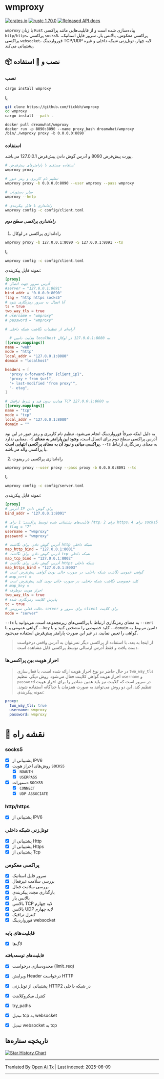 # wmproxy
[![crates.io](https://img.shields.io/crates/v/wmproxy.svg)](https://crates.io/crates/wmproxy)
[![rustc 1.70.0](https://img.shields.io/badge/rust-1.70%2B-orange.svg)](https://img.shields.io/badge/rust-1.70%2B-orange.svg)
[![Released API docs](https://docs.rs/wmproxy/badge.svg)](https://docs.rs/wmproxy)

`wmproxy` با زبان `Rust` پیاده‌سازی شده است و از قابلیت‌هایی مانند پراکسی `http/https`، پراکسی `socks5`، پراکسی معکوس، بالانس بار، سرور فایل استاتیک، پراکسی `websocket`، فورواردینگ TCP/UDP لایه چهار، تونل‌زنی شبکه داخلی و غیره پشتیبانی می‌کند.

## 📦 نصب و 🏃 استفاده

### نصب

```bash
cargo install wmproxy
```

یا

```bash
git clone https://github.com/tickbh/wmproxy
cd wmproxy
cargo install --path .
```

```docker
docker pull dreamwhat/wmproxy
docker run -p 8090:8090 --name proxy_bash dreamwhat/wmproxy /bin/./wmproxy proxy -b 0.0.0.0:8090
```

### استفاده
پورت پیش‌فرض 8090 و آدرس گوش دادن پیش‌فرض 127.0.0.1 می‌باشد.
```bash
# استفاده مستقیم با پارامترهای پیش‌فرض
wmproxy proxy

# تنظیم نام کاربری و رمز عبور
wmproxy proxy -b 0.0.0.0:8090 --user wmproxy --pass wmproxy

# سایر دستورات
wmproxy --help

# راه‌اندازی با فایل پیکربندی
wmproxy config -c config/client.toml
```

##### راه‌اندازی پراکسی سطح دوم
1. راه‌اندازی پراکسی در لوکال
```bash
wmproxy proxy -b 127.0.0.1:8090 -S 127.0.0.1:8091 --ts
```
یا
```bash
wmproxy config -c config/client.toml
```
نمونه فایل پیکربندی:
```toml
[proxy]
# آدرس سرور جهت اتصال
#server = "127.0.0.1:8091"
bind_addr = "0.0.0.0:8090"
flag = "http https socks5"
# آیا اتصال به سرور رمزنگاری شود
ts = true
two_way_tls = true
# username = "wmproxy"
# password = "wmproxy"

# آرایه‌ای از تنظیمات نگاشت شبکه داخلی

  # هدایت دامین localhost به 127.0.0.1:8080 در لوکال
[[proxy.mappings]]
name = "web"
mode = "http"
local_addr = "127.0.0.1:8080"
domain = "localhost"

headers = [
  "proxy x-forward-for {client_ip}",
  "proxy + from $url",
  "+ last-modified 'from proxy'",
  "- etag",
]

# هدایت بدون قید و شرط ترافیک TCP به 127.0.0.1:8080
[[proxy.mappings]]
name = "tcp"
mode = "tcp"
local_addr = "127.0.0.1:8080"
domain = ""
```

به دلیل اینکه صرفاً فورواردینگ انجام می‌شود، تنظیم نام کاربری و رمز عبور در این نود معنایی ندارد. `-S` آدرس پراکسی سطح دوم برای اتصال است، **وجود این پارامتر به معنای پراکسی میانی و نبود آن به معنای پراکسی انتهایی است.** ```--ts``` به معنای رمزنگاری ارتباط با پراکسی والد می‌باشد.

2. راه‌اندازی پراکسی در ریموت
```bash
wmproxy proxy --user proxy --pass proxy -b 0.0.0.0:8091 --tc
```
یا
```bash
wmproxy config -c config/server.toml
```
نمونه فایل پیکربندی:
```toml
[proxy]
# آدرس IP برای گوش دادن
bind_addr = "127.0.0.1:8091"

# قابلیت‌های پشتیبانی شده توسط پراکسی؛ 1 برای http، 2 برای https، 4 برای socks5
# flag = "7"
username = "wmproxy"
password = "wmproxy"

# آدرس گوش دادن برای نگاشت http شبکه داخلی
map_http_bind = "127.0.0.1:8001"
# آدرس گوش دادن برای نگاشت tcp شبکه داخلی
map_tcp_bind = "127.0.0.1:8002"
# آدرس گوش دادن برای نگاشت https شبکه داخلی
map_https_bind = "127.0.0.1:8003"
# گواهی عمومی نگاشت شبکه داخلی، در صورت خالی بودن گواهی پیش‌فرض است
# map_cert = 
# کلید خصوصی نگاشت شبکه داخلی، در صورت خالی بودن کلید پیش‌فرض است
# map_key =
# احراز هویت دوطرفه
two_way_tls = true
# پذیرش کلاینت رمزنگاری شده
tc = true
# حالت فعلی سرویس، server برای سرور و client برای کلاینت
mode = "server"
```

```--tc``` به معنای رمزنگاری ارتباط با پراکسی‌های زیرمجموعه است. می‌توانید با ```--cert``` گواهی عمومی و با ```--key``` کلید خصوصی را مشخص کنید و با ```--domain``` دامین مربوط به گواهی را تعیین نمایید، در غیر این صورت پارامتر پیش‌فرض استفاده می‌شود.
> از اینجا به بعد، با استفاده از پراکسی دیگر نمی‌توان به آدرس واقعی درخواست دست یافت و فقط آدرس ارسالی توسط پراکسی قابل مشاهده است.

### احراز هویت بین پراکسی‌ها
> در حال حاضر دو نوع احراز هویت ارائه شده است، با فعال‌سازی ```two_way_tls``` احراز هویت گواهی کلاینت فعال می‌شود. روش دیگر، تنظیم ```username``` و ```password``` در سرور است که کلاینت نیز باید همین مقادیر را برای احراز هویت تنظیم کند. این دو روش می‌توانند به صورت همزمان یا جداگانه استفاده شوند.
> نمونه پیکربندی:

```yaml
proxy:
  two_way_tls: true
  username: wmproxy
  password: wmproxy
```

# 🚥 نقشه راه
### socks5

- [x] پشتیبانی از IPV6
- [x] روش‌های احراز هویت `SOCKS5`
  - [x] `NOAUTH`
  - [x] `USERPASS`
- [x] دستورات `SOCKS5`
  - [x] `CONNECT`
  - [x] `UDP ASSOCIATE`

### http/https

- [x] پشتیبانی از IPV6

### تونل‌زنی شبکه داخلی

- [x] پشتیبانی از Http
- [x] پشتیبانی از Https
- [x] پشتیبانی از Tcp

### پراکسی معکوس

- [x] سرور فایل استاتیک
- [x] بررسی سلامت غیرفعال
- [x] بررسی سلامت فعال
- [x] بارگذاری مجدد پیکربندی
- [x] بالانس بار
- [x] بالانس TCP لایه چهارم
- [x] بالانس UDP لایه چهارم
- [x] کنترل ترافیک
- [x] فورواردینگ websocket

### قابلیت‌های پایه
- [x] لاگ‌ها

#### قابلیت‌های توسعه‌یافته

- [x] محدودسازی درخواست (limit_req)
- [x] ویرایش Header درخواست HTTP
- [x] پشتیبانی از تونل‌زنی HTTP2 در شبکه داخلی
- [x] کنترل میکروکلاینت
- [x] try_paths
- [x] تبدیل tcp به websocket
- [x] تبدیل websocket به tcp


## تاریخچه ستاره‌ها

[![Star History Chart](https://api.star-history.com/svg?repos=tickbh/wmproxy&type=Date)](https://star-history.com/#tickbh/wmproxy&Date)


---

Tranlated By [Open Ai Tx](https://github.com/OpenAiTx/OpenAiTx) | Last indexed: 2025-06-09

---